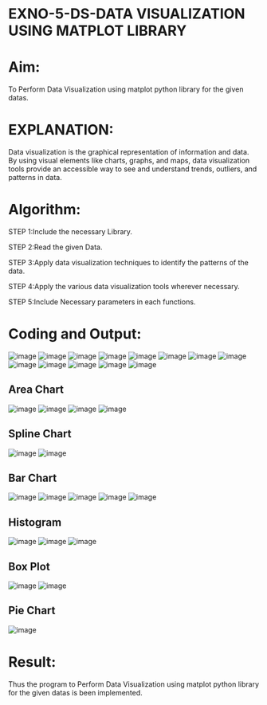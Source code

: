 # EXNO-5-DS-DATA VISUALIZATION USING MATPLOT LIBRARY

# Aim:
  To Perform Data Visualization using matplot python library for the given datas.

# EXPLANATION:
Data visualization is the graphical representation of information and data. By using visual elements like charts, graphs, and maps, data visualization tools provide an accessible way to see and understand trends, outliers, and patterns in data.

# Algorithm:
STEP 1:Include the necessary Library.

STEP 2:Read the given Data.

STEP 3:Apply data visualization techniques to identify the patterns of the data.

STEP 4:Apply the various data visualization tools wherever necessary.

STEP 5:Include Necessary parameters in each functions.

# Coding and Output:
![image](https://github.com/Augustine0306/EXNO-5-DS/assets/119404460/8404cd24-c182-4213-a646-6599a44a231c)
![image](https://github.com/Augustine0306/EXNO-5-DS/assets/119404460/c0835d36-e17e-4dee-9fe7-bde7df97d4d2)
![image](https://github.com/Augustine0306/EXNO-5-DS/assets/119404460/80612b4e-f83f-4409-ac78-f92c79676f1d)
![image](https://github.com/Augustine0306/EXNO-5-DS/assets/119404460/9b43f6fb-6098-4425-8bc9-ab7cad785de2)
![image](https://github.com/Augustine0306/EXNO-5-DS/assets/119404460/719cc4ba-7d85-4d66-bd9f-66d50b72a433)
![image](https://github.com/Augustine0306/EXNO-5-DS/assets/119404460/10ed8826-381c-4b42-984c-f4b99a61e527)
![image](https://github.com/Augustine0306/EXNO-5-DS/assets/119404460/307b238d-c692-47e7-a3f3-54556e62d039)
![image](https://github.com/Augustine0306/EXNO-5-DS/assets/119404460/6c2d65b6-cb33-43cf-b1f0-712042bbbbee)
![image](https://github.com/Augustine0306/EXNO-5-DS/assets/119404460/ab3c1049-9be1-4f63-9bfe-3811e4e4d2a1)
![image](https://github.com/Augustine0306/EXNO-5-DS/assets/119404460/43449a1f-88b8-495a-aba4-283c6b89b067)
![image](https://github.com/Augustine0306/EXNO-5-DS/assets/119404460/53353a18-93a0-4e07-9b72-a7ee891d727d)
![image](https://github.com/Augustine0306/EXNO-5-DS/assets/119404460/5c8fd1cc-490a-4577-b654-809c928c2a94)
![image](https://github.com/Augustine0306/EXNO-5-DS/assets/119404460/ceed1646-0d60-4088-9f08-f3edcc86c62b)
## Area Chart
![image](https://github.com/Augustine0306/EXNO-5-DS/assets/119404460/a5e558f3-4e2a-4a83-ac87-2faecca69a25)
![image](https://github.com/Augustine0306/EXNO-5-DS/assets/119404460/325996a3-647d-4215-9463-3417ce3e3680)
![image](https://github.com/Augustine0306/EXNO-5-DS/assets/119404460/80e66367-61ed-45d7-b3a0-3bd09e439e2a)
![image](https://github.com/Augustine0306/EXNO-5-DS/assets/119404460/32780d52-f657-47ac-9120-58cbb84f9f7a)
## Spline Chart
![image](https://github.com/Augustine0306/EXNO-5-DS/assets/119404460/d829442a-7686-45bb-9f7d-8d2d459c1b86)
![image](https://github.com/Augustine0306/EXNO-5-DS/assets/119404460/853f043c-567c-4e8b-bb65-dcb330083c8a)
## Bar Chart
![image](https://github.com/Augustine0306/EXNO-5-DS/assets/119404460/20703561-ad0c-4bc6-aed1-617e2e754324)
![image](https://github.com/Augustine0306/EXNO-5-DS/assets/119404460/936c93c8-3dd3-422a-ba6a-9705ebaee400)
![image](https://github.com/Augustine0306/EXNO-5-DS/assets/119404460/9edd99c8-83d4-41f6-b8a8-7e4b7604e3ea)
![image](https://github.com/Augustine0306/EXNO-5-DS/assets/119404460/be9fee35-f5c7-484c-a8ee-6fd21f9f0bd6)
![image](https://github.com/Augustine0306/EXNO-5-DS/assets/119404460/6c4bd326-0857-4b18-a08e-87d09850dc84)
## Histogram
![image](https://github.com/Augustine0306/EXNO-5-DS/assets/119404460/3da913e4-8948-4ee8-819b-dc6bc928a92b)
![image](https://github.com/Augustine0306/EXNO-5-DS/assets/119404460/2f2e5f6f-3a1c-4e1a-b9d2-1daf2e4021fe)
![image](https://github.com/Augustine0306/EXNO-5-DS/assets/119404460/c76027e4-c293-4946-a0ef-c88835f50edd)
## Box Plot
![image](https://github.com/Augustine0306/EXNO-5-DS/assets/119404460/c59cc9ed-acee-437d-9c6b-2497e03fba8b)
![image](https://github.com/Augustine0306/EXNO-5-DS/assets/119404460/493f5e3f-0e3e-4a81-b238-d84d87d1c0d6)
## Pie Chart
![image](https://github.com/Augustine0306/EXNO-5-DS/assets/119404460/064b38f2-5771-45b9-ba79-dd9a0144e17b)


# Result:
 Thus the program to Perform Data Visualization using matplot python library for the given datas is been implemented.

